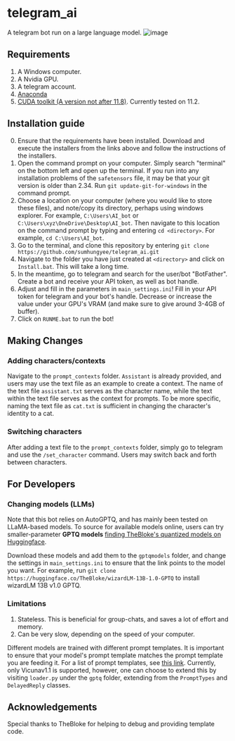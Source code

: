 # telegram_ai
A telegram bot run on a large language model.
![image](https://github.com/sumhungyee/telegram_ai/assets/113227987/fb7f9124-27db-48ba-8a09-f25ac794236e)

## Requirements
1. A Windows computer.
2. A Nvidia GPU.
3. A telegram account.
4. [Anaconda](https://www.anaconda.com/download)
5. [CUDA toolkit (A version not after 11.8)](https://developer.nvidia.com/cuda-toolkit-archive). Currently tested on 11.2.

## Installation guide
0. Ensure that the requirements have been installed. Download and execute the installers from the links above and follow the instructions of the installers.
1. Open the command prompt on your computer. Simply search "terminal" on the bottom left and open up the terminal. If you run into any installation problems of the `safetensors` file, it may be that your git version is older than 2.34. Run `git update-git-for-windows` in the command prompt.
2. Choose a location on your computer (where you would like to store these files), and note/copy its directory, perhaps using windows explorer. For example, `C:\Users\AI_bot` or `C:\Users\xyz\OneDrive\Desktop\AI_bot`. Then navigate to this location on the command prompt by typing and entering `cd <directory>`. For example, `cd C:\Users\AI_bot`.
3. Go to the terminal, and clone this repository by entering `git clone https://github.com/sumhungyee/telegram_ai.git`
4. Navigate to the folder you have just created at `<directory>` and click on `Install.bat`. This will take a long time.
5. In the meantime, go to telegram and search for the user/bot "BotFather". Create a bot and receive your API token, as well as bot handle.
6. Adjust and fill in the parameters in `main_settings.ini`! Fill in your API token for telegram and your bot's handle. Decrease or increase the value under your GPU's VRAM (and make sure to give around 3-4GB of buffer). 
7. Click on  `RUNME.bat` to run the bot!

## Making Changes
### Adding characters/contexts
Navigate to the `prompt_contexts` folder. `Assistant` is already provided, and users may use the text file as an example to create a context. The name of the text file `assistant.txt` serves as the character name, while the text within the text file serves as the context for prompts. To be more specific, naming the text file as `cat.txt` is sufficient in changing the character's identity to a cat.

### Switching characters
After adding a text file to the `prompt_contexts` folder, simply go to telegram and use the `/set_character` command. Users may switch back and forth between characters.


## For Developers
### Changing models (LLMs)
Note that this bot relies on AutoGPTQ, and has mainly been tested on LLaMA-based models. To source for available models online, users can try smaller-parameter **GPTQ models** [finding TheBloke's quantized models on Huggingface](https://huggingface.co/TheBloke).

Download these models and add them to the `gptqmodels` folder, and change the settings in `main_settings.ini` to ensure that the link points to the model you want.
For example, run `git clone https://huggingface.co/TheBloke/wizardLM-13B-1.0-GPTQ` to install wizardLM 13B v1.0 GPTQ.

### Limitations
1. Stateless. This is beneficial for group-chats, and saves a lot of effort and memory.
2. Can be very slow, depending on the speed of your computer. 

Different models are trained with different prompt templates. It is important to ensure that your model's prompt template matches the prompt template you are feeding it. For a list of prompt templates, see [this link](https://www.reddit.com/r/LocalLLaMA/wiki/models#wiki_prompt_templates).
Currently, only Vicunav1.1 is supported, however, one can choose to extend this by visiting `loader.py` under the `gptq` folder, extending from the `PromptTypes` and `DelayedReply` classes. 
 
## Acknowledgements
Special thanks to TheBloke for helping to debug and providing template code.


